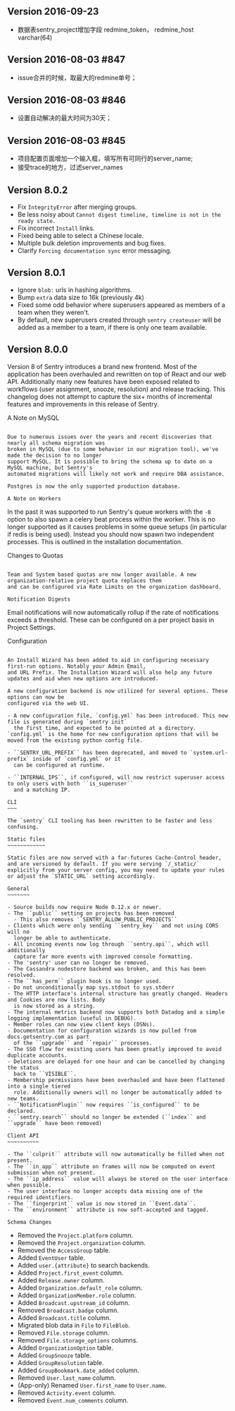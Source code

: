 Version 2016-09-23
-------------

- 数据表sentry_project增加字段 redmine_token， redmine_host varchar(64)


Version 2016-08-03 #847
-------------

- issue合并的时候，取最大的redmine单号；

Version 2016-08-03 #846
-------------

- 设置自动解决的最大时间为30天；

Version 2016-08-03 #845
-------------

- 项目配置页面增加一个输入框，填写所有可同行的server_name;
- 接受trace的地方，过滤server_names


Version 8.0.2
-------------

- Fix ``IntegrityError`` after merging groups.
- Be less noisy about ``Cannot digest timeline, timeline is not in the ready state.``
- Fix incorrect ``Install`` links.
- Fixed being able to select a Chinese locale.
- Multiple bulk deletion improvements and bug fixes.
- Clarify ``Forcing documentation sync`` error messaging.

Version 8.0.1
-------------

- Ignore ``blob:`` urls in hashing algorithms.
- Bump ``extra`` data size to 16k (previously 4k)
- Fixed some odd behavior where superusers appeared as members of a team when they weren't.
- By default, new superusers created through ``sentry createuser`` will be added as a member to a team, if there is only one team available.

Version 8.0.0
-------------

Version 8 of Sentry introduces a brand new frontend. Most of the application has been overhauled
and rewritten on top of React and our web API. Additionally many new features have been exposed
related to workflows (user assignment, snooze, resolution) and release tracking. This changelog
does not attempt to capture the six+ months of incremental features and improvements in this
release of Sentry.

A Note on MySQL
~~~~~~~~~~~~~~~

Due to numerous issues over the years and recent discoveries that nearly all schema migration was
broken in MySQL (due to some behavior in our migration tool), we've made the decision to no longer
support MySQL. It is possible to bring the schema up to date on a MySQL machine, but Sentry's
automated migrations will likely not work and require DBA assistance.

Postgres is now the only supported production database.

A Note on Workers
~~~~~~~~~~~~~~~~~

In the past it was supported to run Sentry's queue workers with the `-B` option to also spawn
a celery beat process within the worker.  This is no longer supported as it causes problems in
some queue setups (in particular if redis is being used).  Instead you should now spawn two
independent processes.  This is outlined in the installation documentation.

Changes to Quotas
~~~~~~~~~~~~~~~~~

Team and System based quotas are now longer available. A new organization-relative project quota replaces them
and can be configured via Rate Limits on the organization dashboard.

Notification Digests
~~~~~~~~~~~~~~~~~~~~

Email notifications will now automatically rollup if the rate of notifications exceeds a threshold. These can be
configured on a per project basis in Project Settings.

Configuration
~~~~~~~~~~~~~

An Install Wizard has been added to aid in configuring necessary first-run options. Notably your Admin Email,
and URL Prefix. The Installation Wizard will also help any future updates and aid when new options are introduced.

A new configuration backend is now utilized for several options. These options can now be
configured via the web UI.

- A new configuration file, `config.yml` has been introduced. This new file is generated during `sentry init`
  the first time, and expected to be pointed at a directory. `config.yml` is the home for new configuration options that will be moved from the existing python config file.

- ``SENTRY_URL_PREFIX`` has been deprecated, and moved to `system.url-prefix` inside of `config.yml` or it
  can be configured at runtime.

- ``INTERNAL_IPS``, if configured, will now restrict superuser access to only users with both ``is_superuser``
  and a matching IP.

CLI
~~~

The `sentry` CLI tooling has been rewritten to be faster and less confusing.

Static files
~~~~~~~~~~~~

Static files are now served with a far-futures Cache-Control header, and are versioned by default. If you were serving `/_static/` explicitly from your server config, you may need to update your rules or adjust the `STATIC_URL` setting accordingly.

General
~~~~~~~

- Source builds now require Node 0.12.x or newer.
- The ``public`` setting on projects has been removed
  - This also removes ``SENTRY_ALLOW_PUBLIC_PROJECTS``
- Clients which were only sending ``sentry_key`` and not using CORS will no
  longer be able to authenticate.
- All incoming events now log through ``sentry.api``, which will additionally
  capture far more events with improved console formatting.
- The 'sentry' user can no longer be removed.
- The Cassandra nodestore backend was broken, and this has been resolved.
- The ``has_perm`` plugin hook is no longer used.
- Do not unconditionally map sys.stdout to sys.stderr
- The HTTP interface's internal structure has greatly changed. Headers and Cookies are now lists. Body
  is now stored as a string.
- The internal metrics backend now supports both Datadog and a simple logging implementation (useful in DEBUG).
- Member roles can now view client keys (DSNs).
- Documentation for configuration wizards is now pulled from docs.getsentry.com as part
  of the ``upgrade`` and ``repair`` processes.
- The SSO flow for existing users has been greatly improved to avoid duplicate accounts.
- Deletions are delayed for one hour and can be cancelled by changing the status
  back to ``VISIBLE``.
- Membership permissions have been overhauled and have been flattened into a single tiered
  role. Additionally owners will no longer be automatically added to new teams.
- ``NotificationPlugin`` now requires ``is_configured`` to be declared.
- ``sentry.search`` should no longer be extended (``index`` and ``upgrade`` have been removed)

Client API
~~~~~~~~~~

- The ``culprit`` attribute will now automatically be filled when not present.
- The ``in_app`` attribute on frames will now be computed on event submission when not present.
- The ``ip_address`` value will always be stored on the user interface when possible.
- The user interface no longer accepts data missing one of the required identifiers.
- The ``fingerprint`` value is now stored in ``Event.data``.
- The ``environment`` attribute is now soft-accepted and tagged.

Schema Changes
~~~~~~~~~~~~~~

- Removed the ``Project.platform`` column.
- Removed the ``Project.organization`` column.
- Removed the ``AccessGroup`` table.
- Added ``EventUser`` table.
- Added ``user.{attribute}`` to search backends.
- Added ``Project.first_event`` column.
- Added ``Release.owner`` column.
- Added ``Organization.default_role`` column.
- Added ``OrganizationMember.role`` column.
- Added ``Broadcast.upstream_id`` column.
- Removed ``Broadcast.badge`` column.
- Added ``Broadcast.title`` column.
- Migrated blob data in ``File`` to ``FileBlob``.
- Removed ``File.storage`` column.
- Removed ``File.storage_options`` columns.
- Added ``OrganizationOption`` table.
- Added ``GroupSnooze`` table.
- Added ``GroupResolution`` table.
- Added ``GroupBookmark.date_added`` column.
- Removed ``User.last_name`` column.
- (App-only) Renamed ``User.first_name`` to ``User.name``.
- Removed ``Activity.event`` column.
- Removed ``Event.num_comments`` column.